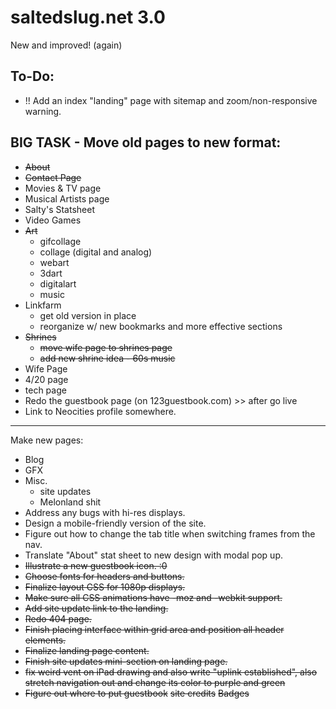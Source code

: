 # saltedslug.net 3.0
New and improved! (again)

## **To-Do:**
- !! Add an index "landing" page with sitemap and zoom/non-responsive warning.

BIG TASK - Move old pages to new format:
---
- ~~About~~
- ~~Contact Page~~
- Movies & TV page
- Musical Artists page
- Salty's Statsheet
- Video Games
- ~~Art~~
  * gifcollage
  * collage (digital and analog)
  * webart
  * 3dart
  * digitalart
  * music
- Linkfarm
  * get old version in place
  * reorganize w/ new bookmarks and more effective sections
- ~~Shrines~~
  * ~~move wife page to shrines page~~
  * ~~add new shrine idea - 60s music~~
- Wife Page
- 4/20 page
- tech page
- Redo the guestbook page (on 123guestbook.com) >> after go live
- Link to Neocities profile somewhere.
---
Make new pages:
- Blog
- GFX
- Misc.
  * site updates
  * Melonland shit
- Address any bugs with hi-res displays.
- Design a mobile-friendly version of the site.
- Figure out how to change the tab title when switching frames from the nav.
- Translate "About" stat sheet to new design with modal pop up.
- ~~Illustrate a new guestbook icon. :0~~
- ~~Choose fonts for headers and buttons.~~
- ~~Finalize layout CSS for 1080p displays.~~
- ~~Make sure all CSS animations have -moz and -webkit support.~~
- ~~Add site update link to the landing.~~
- ~~Redo 404 page.~~
- ~~Finish placing interface within grid area and position all header elements.~~
- ~~Finalize landing page content.~~
- ~~Finish site updates mini-section on landing page.~~
- ~~fix weird vent on iPad drawing and also write "uplink established", also stretch navigation out and change its color to purple and green~~
- ~~Figure out where to put guestbook~~
~~site credits~~
~~Badges~~